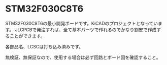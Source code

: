 # STM32F030C8T6

STM32F030C8T6の最小開発ボードです。KiCADのプロジェクトとなっています。
JLCPCBで発注すれば、全て基本パーツで作れるのでかなり割安で作成することができます。

各部品名、LCSCは打ち込み済みです。

無検証、無保証なので、使用する場合は必ず回路とボード図を確認すること。
